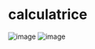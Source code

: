 # calculatrice
![image](https://user-images.githubusercontent.com/116631139/204477974-c7002e99-1a6b-46a2-9356-5e836e7ddf40.png)
![image](https://user-images.githubusercontent.com/116631139/204478155-a61580b6-8662-4c26-9f9a-4e61cdd09887.png)


